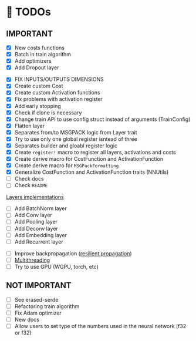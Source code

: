 # 🏁 TODOs

## IMPORTANT

<!--- v0.1.3 --->
- [x] New costs functions
- [x] Batch in train algorithm
- [x] Add optimizers
- [x] Add Dropout layer

<!--- v0.1.4 API --->
- [x] FIX INPUTS/OUTPUTS DIMENSIONS
- [x] Create custom Cost
- [x] Create custom Activation functions
- [x] Fix problems with activation register
- [x] Add early stopping
- [x] Check if clone is necessary
- [x] Change train API to use config struct instead of arguments (TrainConfig)
- [x] Flatten layer
- [x] Separates from/to MSGPACK logic from Layer trait
- [x] Try to use only one global register isntead of three
- [x] Separates builder and gloabl register logic
- [x] Create `register!` macro to register all layers, activations and costs
- [x] Create derive macro for CostFunction and ActivationFunction
- [x] Create derive macro for `MSGPackFormatting`
- [x] Generalize CostFunction and ActivationFunction traits (NNUtils)
- [ ] Check docs
- [ ] Check `README`

<!--- v0.1.5 LAYERS --->
[Layers implementations](https://leonardoaraujosantos.gitbook.io/artificial-inteligence/machine_learning/deep_learning/)

- [ ] Add BatchNorm layer
- [ ] Add Conv layer
- [ ] Add Pooling layer
- [ ] Add Deconv layer
- [ ] Add Embedding layer
- [ ] Add Recurrent layer

<!--- v0.2.0 OPTIMIZATIONS --->
- [ ] Improve backpropagation ([resilient propagation](https://medium.com/@Ahmad_AM0/resilient-propagation-e76b569beea2))
- [ ] [Multithreading](https://www.heatonresearch.com/encog/mprop/compare.html)
- [ ] Try to use GPU (WGPU, torch, etc)

## NOT IMPORTANT

- [ ] See erased-serde
- [ ] Refactoring train algorithm
- [ ] Fix Adam optimizer
- [ ] New docs
- [ ] Allow users to set type of the numbers used in the neural network (f32 or f32)
